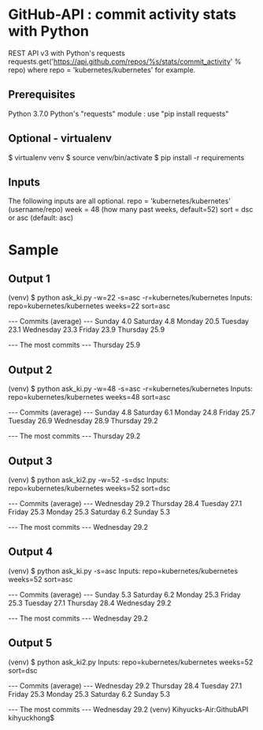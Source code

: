 # GitHub-API : commit activity stats with Python
REST API v3 with Python's requests
requests.get('https://api.github.com/repos/%s/stats/commit_activity' % repo)
where repo = 'kubernetes/kubernetes' for example.


## Prerequisites
Python 3.7.0
Python's "requests" module : use "pip install requests"


## Optional - virtualenv
$ virtualenv venv
$ source venv/bin/activate
$ pip install -r requirements


## Inputs
The following inputs are all optional.
repo = 'kubernetes/kubernetes' (username/repo)
week = 48 (how many past weeks, default=52)
sort = dsc or asc (default: asc)


# Sample 

## Output 1
(venv) $ python ask_ki.py -w=22 -s=asc -r=kubernetes/kubernetes
Inputs: repo=kubernetes/kubernetes weeks=22 sort=asc

--- Commits (average) ---
Sunday 4.0
Saturday 4.8
Monday 20.5
Tuesday 23.1
Wednesday 23.3
Friday 23.9
Thursday 25.9

--- The most commits ---
Thursday 25.9


## Output 2

(venv) $ python ask_ki.py -w=48 -s=asc -r=kubernetes/kubernetes
Inputs: repo=kubernetes/kubernetes weeks=48 sort=asc

--- Commits (average) ---
Sunday 4.8
Saturday 6.1
Monday 24.8
Friday 25.7
Tuesday 26.9
Wednesday 28.9
Thursday 29.2

--- The most commits ---
Thursday 29.2


## Output 3
(venv) $ python ask_ki2.py -w=52 -s=dsc
Inputs: repo=kubernetes/kubernetes weeks=52 sort=dsc

--- Commits (average) ---
Wednesday 29.2
Thursday 28.4
Tuesday 27.1
Friday 25.3
Monday 25.3
Saturday 6.2
Sunday 5.3

--- The most commits ---
Wednesday 29.2


## Output 4
(venv) $ python ask_ki.py -s=asc
Inputs: repo=kubernetes/kubernetes weeks=52 sort=asc

--- Commits (average) ---
Sunday 5.3
Saturday 6.2
Monday 25.3
Friday 25.3
Tuesday 27.1
Thursday 28.4
Wednesday 29.2

--- The most commits ---
Wednesday 29.2


## Output 5
(venv) $ python ask_ki2.py
Inputs: repo=kubernetes/kubernetes weeks=52 sort=dsc

--- Commits (average) ---
Wednesday 29.2
Thursday 28.4
Tuesday 27.1
Friday 25.3
Monday 25.3
Saturday 6.2
Sunday 5.3

--- The most commits ---
Wednesday 29.2
(venv) Kihyucks-Air:GithubAPI kihyuckhong$ 

